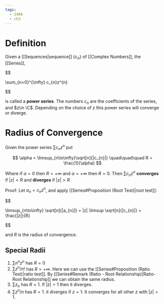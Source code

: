 ```yaml
---
tags:
  - 140A
  - ch3
---
```

# Definition 
Given a [[Sequences|sequence]] $\{c_{n}\}$ of [[Complex Numbers]], the [[Series]], 

$$

\sum_{n=0}^{\infty} c_{n}z^{n}

$$

is called a **power series**. The numbers $c_{n}$ are the coefficients of the series, and $z\in \C$. Depending on the choice of $z$ this power series will converge or diverge. 

# Radius of Convergence
Given the power series $\sum c_{n}z^{n}$ put 

$$
\alpha = \limsup_{n\to\infty}\sqrt[n]{|c_{n}|} \quad\quad\quad R = \frac{1}{\alpha}
$$

Where if $\alpha = 0$ then $R = +\infty$ and $\alpha = +\infty$ then $R = 0$. Then $\sum c_{n}z^{n}$ **converges** if $|z| < R$ and **diverges** if $|z| > R$. 

Proof:
Let $a_{n}= c_{n}z^{n}$, and apply [[Series#Proposition (Root Test)|root test]]: 

$$

\limsup_{n\to\infty} \sqrt[n]{|a_{n}|} = |z| \limsup \sqrt[n]{|c_{n}|} = \frac{|z|}{R}

$$

and $R$ is the radius of convergence. 

## Special Radii 
1. $\sum n^{n}z^{n}$ has $R = 0$
2. $\sum z^{n}/n!$ has $R = +\infty$. Here we can use the [[Series#Proposition (Ratio Test)|ratio test]]. By [[Series#Remark (Ratio - Root Relationship)|Ratio-Root Relationship]] we can obtain the same radius.
3. $\sum z_{n}$ has $R = 1$. If $|z| = 1$ then it diverges. 
4. $\sum z^{n}/n$ has $R = 1$. it diverges if $z = 1$. It converges for all other $z$ with $|z| = 1$. 

